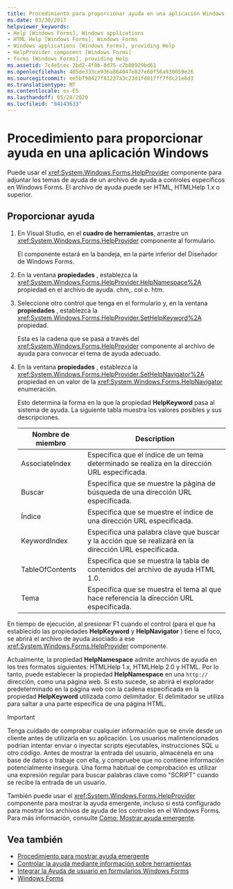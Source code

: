 ```yaml
---
title: Procedimiento para proporcionar ayuda en una aplicación Windows
ms.date: 03/30/2017
helpviewer_keywords:
- Help [Windows Forms], Windows applications
- HTML Help [Windows Forms], Windows Forms
- Windows applications [Windows Forms], providing Help
- HelpProvider component [Windows Forms]
- forms [Windows Forms], providing Help
ms.assetid: 7c4e5cec-2bd2-4f0b-8d75-c2b88929bd61
ms.openlocfilehash: 405de333ce936a864047e827e60f56a930059e26
ms.sourcegitcommit: ee5b798427f81237a3c23d1fd81fff7fdc21e8d3
ms.translationtype: MT
ms.contentlocale: es-ES
ms.lasthandoff: 05/28/2020
ms.locfileid: "84143633"
---
```

# <a name="how-to-provide-help-in-a-windows-application"></a>Procedimiento para proporcionar ayuda en una aplicación Windows

Puede usar el <xref:System.Windows.Forms.HelpProvider> componente para adjuntar los temas de ayuda de un archivo de ayuda a controles específicos en Windows Forms. El archivo de ayuda puede ser HTML, HTMLHelp 1.x o superior.

## <a name="provide-help"></a>Proporcionar ayuda

1. En Visual Studio, en el **cuadro de herramientas**, arrastre un <xref:System.Windows.Forms.HelpProvider> componente al formulario.

     El componente estará en la bandeja, en la parte inferior del Diseñador de Windows Forms.

2. En la ventana **propiedades** , establezca la <xref:System.Windows.Forms.HelpProvider.HelpNamespace%2A> propiedad en el archivo de ayuda. chm,. col o. htm.

3. Seleccione otro control que tenga en el formulario y, en la ventana **propiedades** , establezca la <xref:System.Windows.Forms.HelpProvider.SetHelpKeyword%2A> propiedad.

     Esta es la cadena que se pasa a través del <xref:System.Windows.Forms.HelpProvider> componente al archivo de ayuda para convocar el tema de ayuda adecuado.

4. En la ventana **propiedades** , establezca la <xref:System.Windows.Forms.HelpProvider.SetHelpNavigator%2A> propiedad en un valor de la <xref:System.Windows.Forms.HelpNavigator> enumeración.

     Esto determina la forma en la que la propiedad **HelpKeyword** pasa al sistema de ayuda. La siguiente tabla muestra los valores posibles y sus descripciones.

    |Nombre de miembro|Description|
    |-----------------|-----------------|
    |AssociateIndex|Especifica que el índice de un tema determinado se realiza en la dirección URL especificada.|
    |Buscar|Especifica que se muestre la página de búsqueda de una dirección URL especificada.|
    |Índice|Especifica que se muestre el índice de una dirección URL especificada.|
    |KeywordIndex|Especifica una palabra clave que buscar y la acción que se realizará en la dirección URL especificada.|
    |TableOfContents|Especifica que se muestra la tabla de contenidos del archivo de ayuda HTML 1.0.|
    |Tema|Especifica que se muestra el tema al que hace referencia la dirección URL especificada.|

 En tiempo de ejecución, al presionar F1 cuando el control (para el que ha establecido las propiedades **HelpKeyword** y **HelpNavigator** ) tiene el foco, se abrirá el archivo de ayuda asociado a ese <xref:System.Windows.Forms.HelpProvider> componente.

 Actualmente, la propiedad **HelpNamespace** admite archivos de ayuda en los tres formatos siguientes: HTMLHelp 1.x, HTMLHelp 2.0 y HTML. Por lo tanto, puede establecer la propiedad **HelpNamespace** en una `http://` dirección, como una página web. Si esto sucede, se abrirá el explorador predeterminado en la página web con la cadena especificada en la propiedad **HelpKeyword** utilizada como delimitador. El delimitador se utiliza para saltar a una parte específica de una página HTML.

> [!IMPORTANT]
> Tenga cuidado de comprobar cualquier información que se envíe desde un cliente antes de utilizarla en su aplicación. Los usuarios malintencionados podrían intentar enviar o inyectar scripts ejecutables, instrucciones SQL u otro código. Antes de mostrar la entrada del usuario, almacénela en una base de datos o trabaje con ella, y compruebe que no contiene información potencialmente insegura. Una forma habitual de comprobación es utilizar una expresión regular para buscar palabras clave como "SCRIPT" cuando se recibe la entrada de un usuario.

También puede usar el <xref:System.Windows.Forms.HelpProvider> componente para mostrar la ayuda emergente, incluso si está configurado para mostrar los archivos de ayuda de los controles en el Windows Forms. Para más información, consulte [Cómo: Mostrar ayuda emergente](how-to-display-pop-up-help.md).

## <a name="see-also"></a>Vea también

- [Procedimiento para mostrar ayuda emergente](how-to-display-pop-up-help.md)
- [Controlar la ayuda mediante información sobre herramientas](control-help-using-tooltips.md)
- [Integrar la Ayuda de usuario en formularios Windows Forms](integrating-user-help-in-windows-forms.md)
- [Windows Forms](../index.md)
